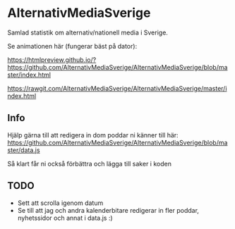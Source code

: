 # AlternativMediaSverige
Samlad statistik om alternativ/nationell media i Sverige.

Se animationen här (fungerar bäst på dator):

https://htmlpreview.github.io/?https://github.com/AlternativMediaSverige/AlternativMediaSverige/blob/master/index.html 

https://rawgit.com/AlternativMediaSverige/AlternativMediaSverige/master/index.html

## Info

Hjälp gärna till att redigera in dom poddar ni känner till här:
https://github.com/AlternativMediaSverige/AlternativMediaSverige/blob/master/data.js

Så klart får ni också förbättra och lägga till saker i koden



## TODO
* Sett att scrolla igenom datum
* Se till att jag och andra kalenderbitare redigerar in fler poddar, nyhetssidor och annat i data.js :)
